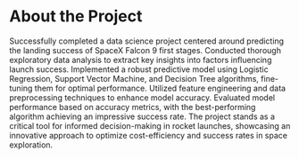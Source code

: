 # About the Project
Successfully completed a data science project centered around predicting the landing success of SpaceX Falcon 9 first stages. Conducted thorough exploratory data analysis to extract key insights into factors influencing launch success. Implemented a robust predictive model using Logistic Regression, Support Vector Machine, and Decision Tree algorithms, fine-tuning them for optimal performance. Utilized feature engineering and data preprocessing techniques to enhance model accuracy. Evaluated model performance based on accuracy metrics, with the best-performing algorithm achieving an impressive success rate. The project stands as a critical tool for informed decision-making in rocket launches, showcasing an innovative approach to optimize cost-efficiency and success rates in space exploration.